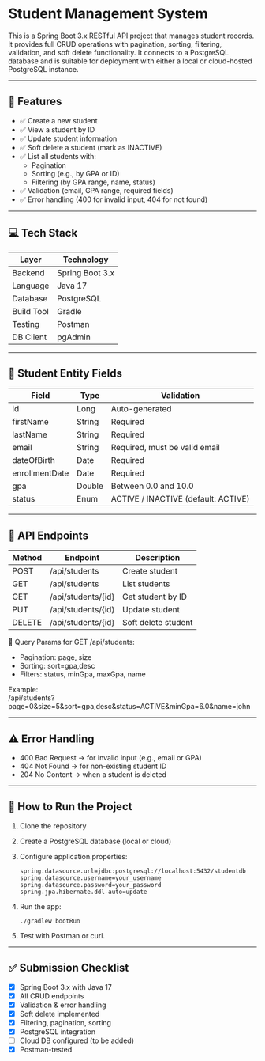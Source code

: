 # Student Management System

This is a Spring Boot 3.x RESTful API project that manages student records. It provides full CRUD operations with pagination, sorting, filtering, validation, and soft delete functionality. It connects to a PostgreSQL database and is suitable for deployment with either a local or cloud-hosted PostgreSQL instance.

---

## 🚀 Features

- ✅ Create a new student
- ✅ View a student by ID
- ✅ Update student information
- ✅ Soft delete a student (mark as INACTIVE)
- ✅ List all students with:
  - Pagination
  - Sorting (e.g., by GPA or ID)
  - Filtering (by GPA range, name, status)
- ✅ Validation (email, GPA range, required fields)
- ✅ Error handling (400 for invalid input, 404 for not found)

---

## 💻 Tech Stack

| Layer       | Technology      |
|-------------|-----------------|
| Backend     | Spring Boot 3.x |
| Language    | Java 17         |
| Database    | PostgreSQL      |
| Build Tool  | Gradle          |
| Testing     | Postman         |
| DB Client   | pgAdmin         |

---

## 🎯 Student Entity Fields

| Field          | Type     | Validation                     |
|----------------|----------|--------------------------------|
| id             | Long     | Auto-generated                 |
| firstName      | String   | Required                       |
| lastName       | String   | Required                       |
| email          | String   | Required, must be valid email  |
| dateOfBirth    | Date     | Required                       |
| enrollmentDate | Date     | Required                       |
| gpa            | Double   | Between 0.0 and 10.0           |
| status         | Enum     | ACTIVE / INACTIVE (default: ACTIVE) |

---

## 🧪 API Endpoints

| Method | Endpoint               | Description         |
|--------|------------------------|---------------------|
| POST   | /api/students          | Create student      |
| GET    | /api/students          | List students       |
| GET    | /api/students/{id}     | Get student by ID   |
| PUT    | /api/students/{id}     | Update student      |
| DELETE | /api/students/{id}     | Soft delete student |

🧠 Query Params for GET /api/students:

- Pagination: page, size  
- Sorting: sort=gpa,desc  
- Filters: status, minGpa, maxGpa, name

Example:  
/api/students?page=0&size=5&sort=gpa,desc&status=ACTIVE&minGpa=6.0&name=john

---

## ⚠️ Error Handling

- 400 Bad Request → for invalid input (e.g., email or GPA)
- 404 Not Found → for non-existing student ID
- 204 No Content → when a student is deleted

---

## 🔧 How to Run the Project

1. Clone the repository
2. Create a PostgreSQL database (local or cloud)
3. Configure application.properties:
   ```
   spring.datasource.url=jdbc:postgresql://localhost:5432/studentdb
   spring.datasource.username=your_username
   spring.datasource.password=your_password
   spring.jpa.hibernate.ddl-auto=update
   ```
4. Run the app:
   ```
   ./gradlew bootRun
   ```

5. Test with Postman or curl.

---

## ✅ Submission Checklist

- [x] Spring Boot 3.x with Java 17
- [x] All CRUD endpoints
- [x] Validation & error handling
- [x] Soft delete implemented
- [x] Filtering, pagination, sorting
- [x] PostgreSQL integration
- [ ] Cloud DB configured (to be added)
- [x] Postman-tested